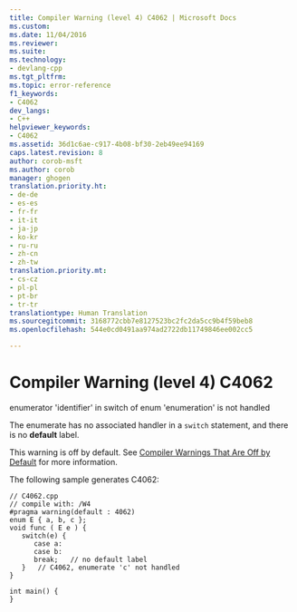 ```yaml
---
title: Compiler Warning (level 4) C4062 | Microsoft Docs
ms.custom: 
ms.date: 11/04/2016
ms.reviewer: 
ms.suite: 
ms.technology:
- devlang-cpp
ms.tgt_pltfrm: 
ms.topic: error-reference
f1_keywords:
- C4062
dev_langs:
- C++
helpviewer_keywords:
- C4062
ms.assetid: 36d1c6ae-c917-4b08-bf30-2eb49ee94169
caps.latest.revision: 8
author: corob-msft
ms.author: corob
manager: ghogen
translation.priority.ht:
- de-de
- es-es
- fr-fr
- it-it
- ja-jp
- ko-kr
- ru-ru
- zh-cn
- zh-tw
translation.priority.mt:
- cs-cz
- pl-pl
- pt-br
- tr-tr
translationtype: Human Translation
ms.sourcegitcommit: 3168772cbb7e8127523bc2fc2da5cc9b4f59beb8
ms.openlocfilehash: 544e0cd0491aa974ad2722db11749846ee002cc5

---
```

# Compiler Warning (level 4) C4062
enumerator 'identifier' in switch of enum 'enumeration' is not handled  
  
 The enumerate has no associated handler in a `switch` statement, and there is no **default** label.  
  
 This warning is off by default. See [Compiler Warnings That Are Off by Default](../../preprocessor/compiler-warnings-that-are-off-by-default.md) for more information.  
  
 The following sample generates C4062:  
  
```  
// C4062.cpp  
// compile with: /W4  
#pragma warning(default : 4062)  
enum E { a, b, c };  
void func ( E e ) {  
   switch(e) {  
      case a:  
      case b:  
      break;   // no default label  
   }   // C4062, enumerate 'c' not handled  
}  
  
int main() {  
}  
```


<!--HONumber=Jan17_HO1-->


